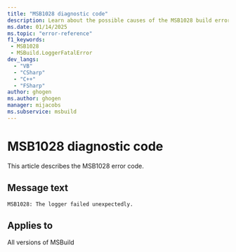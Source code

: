 ```yaml
---
title: "MSB1028 diagnostic code"
description: Learn about the possible causes of the MSB1028 build error, and get troubleshooting tips.
ms.date: 01/14/2025
ms.topic: "error-reference"
f1_keywords:
 - MSB1028
 - MSBuild.LoggerFatalError
dev_langs:
  - "VB"
  - "CSharp"
  - "C++"
  - "FSharp"
author: ghogen
ms.author: ghogen
manager: mijacobs
ms.subservice: msbuild
---
```


# MSB1028 diagnostic code

<!-- :::ErrorDefinitionDescription::: -->
<!-- :::editable-content name="introDescription"::: -->
This article describes the MSB1028 error code.
<!-- :::editable-content-end::: -->

## Message text

`MSB1028: The logger failed unexpectedly.`

<!-- :::editable-content name="postOutputDescription"::: -->
<!--
{StrBegin="MSBUILD : error MSB1028: "}
      UE: This error is shown when a logger specified with the -logger switch throws an exception while being
      initialized. This message is followed by the exception text including the stack trace.
      LOCALIZATION: The prefix "MSBUILD : error MSBxxxx:" should not be localized.
-->
<!-- :::editable-content-end::: -->
<!-- :::ErrorDefinitionDescription-end::: -->

## Applies to

All versions of MSBuild
